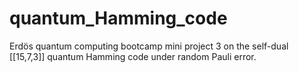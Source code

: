 # quantum_Hamming_code
Erdös quantum computing bootcamp mini project 3 on the self-dual [[15,7,3]] quantum Hamming code under random Pauli error.
